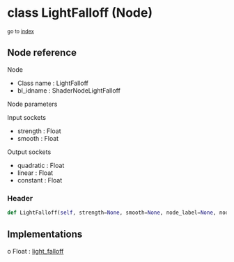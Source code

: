 # class LightFalloff (Node)

<sub>go to [index](/docs/index.md)</sub>

## Node reference

Node
 - Class name : LightFalloff
 - bl_idname : ShaderNodeLightFalloff

Node parameters

Input sockets
 - strength : Float
 - smooth : Float

Output sockets
 - quadratic : Float
 - linear : Float
 - constant : Float

### Header

``` python
def LightFalloff(self, strength=None, smooth=None, node_label=None, node_color=None):
```

## Implementations

o Float : [light_falloff](#light_falloff) 

